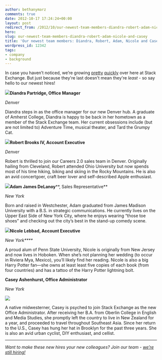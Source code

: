 ```yaml
---
author: bethanymarz
comments: true
date: 2012-10-17 17:24:24+00:00
layout: post
redirect_from: /2012/10/our-newest-team-members-diandra-robert-adam-nicole-and-casey
hero: 
slug: our-newest-team-members-diandra-robert-adam-nicole-and-casey
title: 'Our newest team members: Diandra, Robert, Adam, Nicole and Casey!'
wordpress_id: 12342
tags:
- company
- background
---
```


In case you haven’t noticed, we’re growing [pretty](http://blog.stackoverflow.com/2012/08/stack-exchange-takes-on-denver-welcome-to-our-new-colleagues/) [quickly](http://blog.stackoverflow.com/2012/08/stack-exchange-now-60-valued-associates-strong/) over here at Stack Exchange. But just because they're last doesn't mean they're _least_ - so say hello to our newest hires!

  
[![](http://i.stack.imgur.com/YM6x0.jpg)](http://stackexchange.com/users/1787301/sweetdee)**Diandra Partridge, Office Manager**

_Denver_

Diandra steps in as the office manager for our new Denver hub. A graduate of Amherst College, Diandra is happy to be back in her hometown as a member of the Stack Exchange team. Her current obsessions include (but are not limited to) Adventure Time, musical theater, and Tard the Grumpy Cat.

  
![](http://i.stack.imgur.com/lehth.jpg)**Robert Brooks IV, Account Executive**

_Denver_

Robert is thrilled to join our Careers 2.0 sales team in Denver. Originally hailing from Cleveland, Robert attended Ohio University but now spends most of his time hiking, biking and skiing in the Rocky Mountains. He is also an avid concertgoer, craft beer lover and self-described Apple enthusiast.


  
![](http://i.stack.imgur.com/RHktd.jpg)**Adam James DeLanoy****, Sales Representative**

_New York_

Born and raised in Westchester, Adam graduated from James Madison University with a B.S. in strategic communications. He currently lives on the Upper East Side of New York City, where he enjoys wearing “those toe shoes” and checking out the city’s best in the stand-up comedy scene.

  
![](http://i.stack.imgur.com/zwSps.jpg)**Nicole Lebbad, Account Executive**

_New York****_

A proud alum of Penn State University, Nicole is originally from New Jersey and now lives in Hoboken. When she’s not planning her wedding (to occur in Riviera Mya, Mexico), you’ll likely find her reading. Nicole is also a big Harry Potter fan—she owns at least least five copies of each book (from four countries) and has a tattoo of the Harry Potter lightning bolt.


  
  

**Casey Ashenhurst, Office Administrator**

_New York_

![](http://i.stack.imgur.com/dyvTl.jpg)

A native midwesterner, Casey is psyched to join Stack Exchange as the new Office Administrator. After receiving her B.A. from Oberlin College in English and Media Studies, she promptly left the country to live in New Zealand for a year, and proceeded to travel throughout Southeast Asia. Since her return to the U.S., Casey has hung her hat in Brooklyn for the past three years. She is also an avid urban cyclist, DIY enthusiast, and cellist.



* * *



_Want to make these new hires your new colleagues? Join our team - [we’re still hiring!](http://stackexchange.com/about/hiring)_
